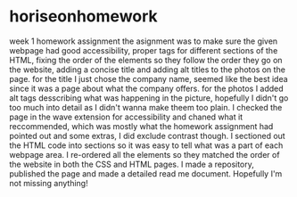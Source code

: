 # horiseonhomework
week 1 homework assignment
the asignment was to make sure the given webpage had good accessibility, proper tags for different sections of the HTML, fixing the order of the elements so they follow the order they go on the website, adding a concise title and adding alt titles to the photos on the page.
for the title I just chose the company name, seemed like the best idea since it was a page about what the company offers.
for the photos I added alt tags desscribing what was happening in the picture, hopefully I didn't go too much into detail as I didn't wanna make theem too plain.
I checked the page in the wave extension for accessibility and chaned what it reccommended, which was mostly what the homework assignment had pointed out and some extras, I did exclude contrast though.
I sectioned out the HTML code into sections so it was easy to tell what was a part of each webpage area.
I re-ordered all the elements so they matched the order of the website in both the CSS and HTML pages.
I made a repository, published the page and made a detailed read me document.
Hopefully I'm not missing anything!
